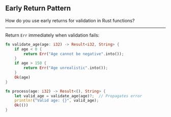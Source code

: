 ## Early Return Pattern

How do you use early returns for validation in Rust functions?

---

Return `Err` immediately when validation fails:

```rust
fn validate_age(age: i32) -> Result<i32, String> {
    if age < 0 {
        return Err("Age cannot be negative".into());
    }
    if age > 150 {
        return Err("Age unrealistic".into());
    }
    Ok(age)
}

fn process(age: i32) -> Result<(), String> {
    let valid_age = validate_age(age)?;  // Propagates error
    println!("Valid age: {}", valid_age);
    Ok(())
}
```

